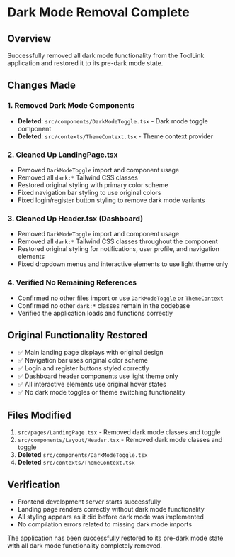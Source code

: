 # Dark Mode Removal Complete

## Overview
Successfully removed all dark mode functionality from the ToolLink application and restored it to its pre-dark mode state.

## Changes Made

### 1. Removed Dark Mode Components
- **Deleted**: `src/components/DarkModeToggle.tsx` - Dark mode toggle component
- **Deleted**: `src/contexts/ThemeContext.tsx` - Theme context provider

### 2. Cleaned Up LandingPage.tsx
- Removed `DarkModeToggle` import and component usage
- Removed all `dark:*` Tailwind CSS classes
- Restored original styling with primary color scheme
- Fixed navigation bar styling to use original colors
- Fixed login/register button styling to remove dark mode variants

### 3. Cleaned Up Header.tsx (Dashboard)
- Removed `DarkModeToggle` import and component usage
- Removed all `dark:*` Tailwind CSS classes throughout the component
- Restored original styling for notifications, user profile, and navigation elements
- Fixed dropdown menus and interactive elements to use light theme only

### 4. Verified No Remaining References
- Confirmed no other files import or use `DarkModeToggle` or `ThemeContext`
- Confirmed no other `dark:*` classes remain in the codebase
- Verified the application loads and functions correctly

## Original Functionality Restored
- ✅ Main landing page displays with original design
- ✅ Navigation bar uses original color scheme
- ✅ Login and register buttons styled correctly
- ✅ Dashboard header components use light theme only
- ✅ All interactive elements use original hover states
- ✅ No dark mode toggles or theme switching functionality

## Files Modified
1. `src/pages/LandingPage.tsx` - Removed dark mode classes and toggle
2. `src/components/Layout/Header.tsx` - Removed dark mode classes and toggle
3. **Deleted** `src/components/DarkModeToggle.tsx`
4. **Deleted** `src/contexts/ThemeContext.tsx`

## Verification
- Frontend development server starts successfully
- Landing page renders correctly without dark mode functionality
- All styling appears as it did before dark mode was implemented
- No compilation errors related to missing dark mode imports

The application has been successfully restored to its pre-dark mode state with all dark mode functionality completely removed.
